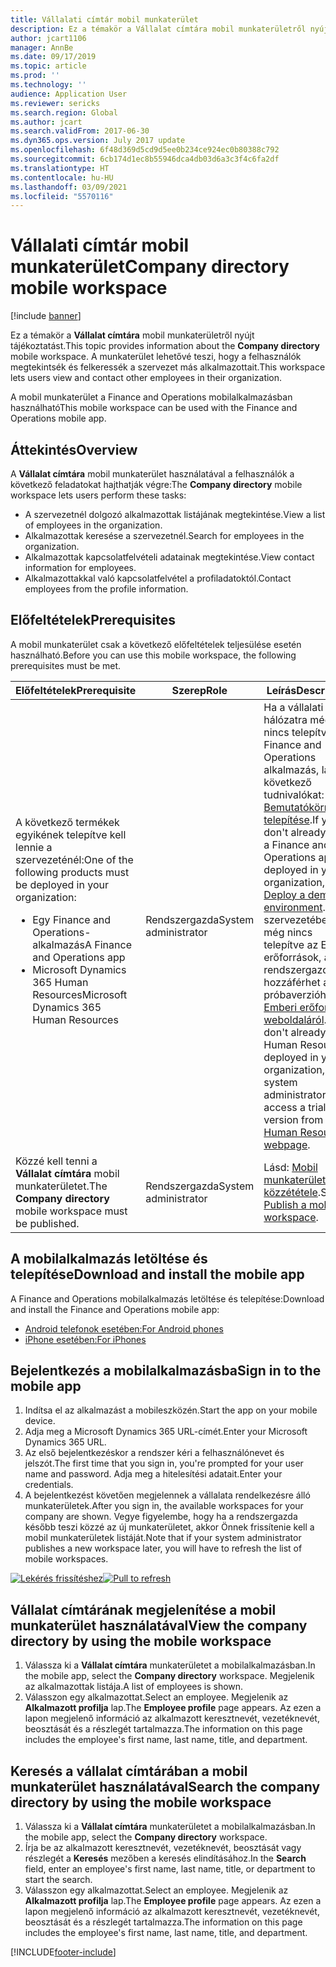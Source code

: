 ```yaml
---
title: Vállalati címtár mobil munkaterület
description: Ez a témakör a Vállalat címtára mobil munkaterületről nyújt tájékoztatást. Ez a munkaterület lehetővé teszi, hogy a felhasználók megtekintsék és felkeressék a szervezet más alkalmazottait.
author: jcart1106
manager: AnnBe
ms.date: 09/17/2019
ms.topic: article
ms.prod: ''
ms.technology: ''
audience: Application User
ms.reviewer: sericks
ms.search.region: Global
ms.author: jcart
ms.search.validFrom: 2017-06-30
ms.dyn365.ops.version: July 2017 update
ms.openlocfilehash: 6f48d369d5cd9d5ee0b234ce924ec0b80388c792
ms.sourcegitcommit: 6cb174d1ec8b55946dca4db03d6a3c3f4c6fa2df
ms.translationtype: HT
ms.contentlocale: hu-HU
ms.lasthandoff: 03/09/2021
ms.locfileid: "5570116"
---
```

# <a name="company-directory-mobile-workspace"></a><span data-ttu-id="1c88b-103">Vállalati címtár mobil munkaterület</span><span class="sxs-lookup"><span data-stu-id="1c88b-103">Company directory mobile workspace</span></span>

[!include [banner](../includes/banner.md)]

<span data-ttu-id="1c88b-104">Ez a témakör a **Vállalat címtára** mobil munkaterületről nyújt tájékoztatást.</span><span class="sxs-lookup"><span data-stu-id="1c88b-104">This topic provides information about the **Company directory** mobile workspace.</span></span> <span data-ttu-id="1c88b-105">A munkaterület lehetővé teszi, hogy a felhasználók megtekintsék és felkeressék a szervezet más alkalmazottait.</span><span class="sxs-lookup"><span data-stu-id="1c88b-105">This workspace lets users view and contact other employees in their organization.</span></span>

<span data-ttu-id="1c88b-106">A mobil munkaterület a Finance and Operations mobilalkalmazásban használható</span><span class="sxs-lookup"><span data-stu-id="1c88b-106">This mobile workspace can be used with the Finance and Operations mobile app.</span></span>

## <a name="overview"></a><span data-ttu-id="1c88b-107">Áttekintés</span><span class="sxs-lookup"><span data-stu-id="1c88b-107">Overview</span></span>
<span data-ttu-id="1c88b-108">A **Vállalat címtára** mobil munkaterület használatával a felhasználók a következő feladatokat hajthatják végre:</span><span class="sxs-lookup"><span data-stu-id="1c88b-108">The **Company directory** mobile workspace lets users perform these tasks:</span></span>

- <span data-ttu-id="1c88b-109">A szervezetnél dolgozó alkalmazottak listájának megtekintése.</span><span class="sxs-lookup"><span data-stu-id="1c88b-109">View a list of employees in the organization.</span></span>
- <span data-ttu-id="1c88b-110">Alkalmazottak keresése a szervezetnél.</span><span class="sxs-lookup"><span data-stu-id="1c88b-110">Search for employees in the organization.</span></span>
- <span data-ttu-id="1c88b-111">Alkalmazottak kapcsolatfelvételi adatainak megtekintése.</span><span class="sxs-lookup"><span data-stu-id="1c88b-111">View contact information for employees.</span></span>
- <span data-ttu-id="1c88b-112">Alkalmazottakkal való kapcsolatfelvétel a profiladatoktól.</span><span class="sxs-lookup"><span data-stu-id="1c88b-112">Contact employees from the profile information.</span></span>

## <a name="prerequisites"></a><span data-ttu-id="1c88b-113">Előfeltételek</span><span class="sxs-lookup"><span data-stu-id="1c88b-113">Prerequisites</span></span>
<span data-ttu-id="1c88b-114">A mobil munkaterület csak a következő előfeltételek teljesülése esetén használható.</span><span class="sxs-lookup"><span data-stu-id="1c88b-114">Before you can use this mobile workspace, the following prerequisites must be met.</span></span>

<table>
<thead>
<tr class="header">
<th><span data-ttu-id="1c88b-115">Előfeltételek</span><span class="sxs-lookup"><span data-stu-id="1c88b-115">Prerequisite</span></span></th>
<th><span data-ttu-id="1c88b-116">Szerep</span><span class="sxs-lookup"><span data-stu-id="1c88b-116">Role</span></span></th>
<th><span data-ttu-id="1c88b-117">Leírás</span><span class="sxs-lookup"><span data-stu-id="1c88b-117">Description</span></span></th>
</tr>
</thead>
<tbody>
<tr class="odd">
<td><span data-ttu-id="1c88b-118">A következő termékek egyikének telepítve kell lennie a szervezeténél:</span><span class="sxs-lookup"><span data-stu-id="1c88b-118">One of the following products must be deployed in your organization:</span></span>
<ul><li><span data-ttu-id="1c88b-119">Egy Finance and Operations-alkalmazás</span><span class="sxs-lookup"><span data-stu-id="1c88b-119">A Finance and Operations app</span></span></li>
<li><span data-ttu-id="1c88b-120">Microsoft Dynamics 365 Human Resources</span><span class="sxs-lookup"><span data-stu-id="1c88b-120">Microsoft Dynamics 365 Human Resources</span></span></li>
</ul>
</td>
<td><span data-ttu-id="1c88b-121">Rendszergazda</span><span class="sxs-lookup"><span data-stu-id="1c88b-121">System administrator</span></span></td>
<td><span data-ttu-id="1c88b-122">Ha a vállalati hálózatra még nincs telepítve a Finance and Operations alkalmazás, lásd a következő tudnivalókat: <a href="../deployment/deploy-demo-environment.md">Bemutatókörnyezet telepítése</a>.</span><span class="sxs-lookup"><span data-stu-id="1c88b-122">If you don&#39;t already have a Finance and Operations app deployed in your organization, see <a href="../deployment/deploy-demo-environment.md">Deploy a demo environment</a>.</span></span> <span data-ttu-id="1c88b-123">Ha a szervezetében még nincs telepítve az Emberi erőforrások, a rendszergazda hozzáférhet a próbaverzióhoz az <a href="https://dynamics.microsoft.com/human-resources/overview/">Emberi erőforrások weboldaláról</a>.</span><span class="sxs-lookup"><span data-stu-id="1c88b-123">If you don&#39;t already have Human Resources deployed in your organization, the system administrator can access a trial version from the <a href="https://dynamics.microsoft.com/human-resources/overview/">Human Resources webpage</a>.</span></span>
</td>
</tr>
<tr class="even">
<td><span data-ttu-id="1c88b-124">Közzé kell tenni a <strong>Vállalat címtára</strong> mobil munkaterületet.</span><span class="sxs-lookup"><span data-stu-id="1c88b-124">The <strong>Company directory</strong> mobile workspace must be published.</span></span></td>
<td><span data-ttu-id="1c88b-125">Rendszergazda</span><span class="sxs-lookup"><span data-stu-id="1c88b-125">System administrator</span></span></td>
<td><span data-ttu-id="1c88b-126">Lásd: <a href="publish-mobile-workspace.md">Mobil munkaterület közzététele</a>.</span><span class="sxs-lookup"><span data-stu-id="1c88b-126">See <a href="publish-mobile-workspace.md">Publish a mobile workspace</a>.</span></span></td>
</tr>
</tbody>
</table>

## <a name="download-and-install-the-mobile-app"></a><span data-ttu-id="1c88b-127">A mobilalkalmazás letöltése és telepítése</span><span class="sxs-lookup"><span data-stu-id="1c88b-127">Download and install the mobile app</span></span>
<span data-ttu-id="1c88b-128">A Finance and Operations mobilalkalmazás letöltése és telepítése:</span><span class="sxs-lookup"><span data-stu-id="1c88b-128">Download and install the Finance and Operations mobile app:</span></span>

-   [<span data-ttu-id="1c88b-129">Android telefonok esetében:</span><span class="sxs-lookup"><span data-stu-id="1c88b-129">For Android phones</span></span>](https://go.microsoft.com/fwlink/?linkid=850662)
-   [<span data-ttu-id="1c88b-130">iPhone esetében:</span><span class="sxs-lookup"><span data-stu-id="1c88b-130">For iPhones</span></span>](https://go.microsoft.com/fwlink/?linkid=850663)

## <a name="sign-in-to-the-mobile-app"></a><span data-ttu-id="1c88b-131">Bejelentkezés a mobilalkalmazásba</span><span class="sxs-lookup"><span data-stu-id="1c88b-131">Sign in to the mobile app</span></span>
1.  <span data-ttu-id="1c88b-132">Indítsa el az alkalmazást a mobileszközén.</span><span class="sxs-lookup"><span data-stu-id="1c88b-132">Start the app on your mobile device.</span></span>
2.  <span data-ttu-id="1c88b-133">Adja meg a Microsoft Dynamics 365 URL-címét.</span><span class="sxs-lookup"><span data-stu-id="1c88b-133">Enter your Microsoft Dynamics 365 URL.</span></span>
3.  <span data-ttu-id="1c88b-134">Az első bejelentkezéskor a rendszer kéri a felhasználónevet és jelszót.</span><span class="sxs-lookup"><span data-stu-id="1c88b-134">The first time that you sign in, you're prompted for your user name and password.</span></span> <span data-ttu-id="1c88b-135">Adja meg a hitelesítési adatait.</span><span class="sxs-lookup"><span data-stu-id="1c88b-135">Enter your credentials.</span></span>
4.  <span data-ttu-id="1c88b-136">A bejelentkezést követően megjelennek a vállalata rendelkezésre álló munkaterületek.</span><span class="sxs-lookup"><span data-stu-id="1c88b-136">After you sign in, the available workspaces for your company are shown.</span></span> <span data-ttu-id="1c88b-137">Vegye figyelembe, hogy ha a rendszergazda később teszi közzé az új munkaterületet, akkor Önnek frissítenie kell a mobil munkaterületek listáját.</span><span class="sxs-lookup"><span data-stu-id="1c88b-137">Note that if your system administrator publishes a new workspace later, you will have to refresh the list of mobile workspaces.</span></span>

<span data-ttu-id="1c88b-138">[![Lekérés frissítéshez](./media/pull-to-refresh-list-of-workspaces-183x300.png)](./media/pull-to-refresh-list-of-workspaces.png)</span><span class="sxs-lookup"><span data-stu-id="1c88b-138">[![Pull to refresh](./media/pull-to-refresh-list-of-workspaces-183x300.png)](./media/pull-to-refresh-list-of-workspaces.png)</span></span>

## <a name="view-the-company-directory-by-using-the-mobile-workspace"></a><span data-ttu-id="1c88b-139">Vállalat címtárának megjelenítése a mobil munkaterület használatával</span><span class="sxs-lookup"><span data-stu-id="1c88b-139">View the company directory by using the mobile workspace</span></span>
1.  <span data-ttu-id="1c88b-140">Válassza ki a **Vállalat címtára** munkaterületet a mobilalkalmazásban.</span><span class="sxs-lookup"><span data-stu-id="1c88b-140">In the mobile app, select the **Company directory** workspace.</span></span> <span data-ttu-id="1c88b-141">Megjelenik az alkalmazottak listája.</span><span class="sxs-lookup"><span data-stu-id="1c88b-141">A list of employees is shown.</span></span>
3.  <span data-ttu-id="1c88b-142">Válasszon egy alkalmazottat.</span><span class="sxs-lookup"><span data-stu-id="1c88b-142">Select an employee.</span></span> <span data-ttu-id="1c88b-143">Megjelenik az **Alkalmazott profilja** lap.</span><span class="sxs-lookup"><span data-stu-id="1c88b-143">The **Employee profile** page appears.</span></span> <span data-ttu-id="1c88b-144">Az ezen a lapon megjelenő információ az alkalmazott keresztnevét, vezetéknevét, beosztását és a részlegét tartalmazza.</span><span class="sxs-lookup"><span data-stu-id="1c88b-144">The information on this page includes the employee's first name, last name, title, and department.</span></span>

## <a name="search-the-company-directory-by-using-the-mobile-workspace"></a><span data-ttu-id="1c88b-145">Keresés a vállalat címtárában a mobil munkaterület használatával</span><span class="sxs-lookup"><span data-stu-id="1c88b-145">Search the company directory by using the mobile workspace</span></span>
1.  <span data-ttu-id="1c88b-146">Válassza ki a **Vállalat címtára** munkaterületet a mobilalkalmazásban.</span><span class="sxs-lookup"><span data-stu-id="1c88b-146">In the mobile app, select the **Company directory** workspace.</span></span>
2.  <span data-ttu-id="1c88b-147">Írja be az alkalmazott keresztnevét, vezetéknevét, beosztását vagy részlegét a **Keresés** mezőben a keresés elindításához.</span><span class="sxs-lookup"><span data-stu-id="1c88b-147">In the **Search** field, enter an employee's first name, last name, title, or department to start the search.</span></span>
3.  <span data-ttu-id="1c88b-148">Válasszon egy alkalmazottat.</span><span class="sxs-lookup"><span data-stu-id="1c88b-148">Select an employee.</span></span> <span data-ttu-id="1c88b-149">Megjelenik az **Alkalmazott profilja** lap.</span><span class="sxs-lookup"><span data-stu-id="1c88b-149">The **Employee profile** page appears.</span></span> <span data-ttu-id="1c88b-150">Az ezen a lapon megjelenő információ az alkalmazott keresztnevét, vezetéknevét, beosztását és a részlegét tartalmazza.</span><span class="sxs-lookup"><span data-stu-id="1c88b-150">The information on this page includes the employee's first name, last name, title, and department.</span></span>


[!INCLUDE[footer-include](../../../includes/footer-banner.md)]